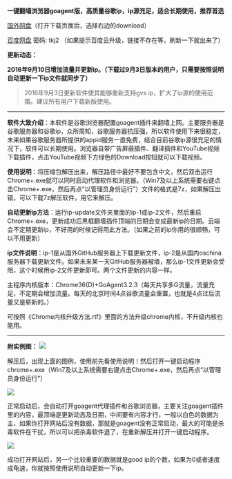 **一键翻墙浏览器goagent版，高质量谷歌ip，ip源充足，适合长期使用，推荐首选**

[国外网盘](https://mega.nz/#!l4wTUJoD!qtTgy4C8k1494qVOPo9vwCT1jWb98BMcCf5oj29WdMg)（打开下载页面后，选择右边的download）

[百度网盘](http://pan.baidu.com/s/1kUN6bLP) 密码: tkj2  （如果提示百度云升级，链接不存在等，刷新一下就出来了）


**更新动态：**

**2016年9月10日增加流量并更新ip。（下载过9月3日版本的用户，只需要按照说明自动更新一下ip文件就同步了）**

> 2016年9月3日更新软件使其能够重新支持gvs ip，扩大了ip源的使用范围。建议所有用户下载新版使用。



***


**软件大致介绍**：本软件是谷歌浏览器配置goagent插件来翻墙上网。主要服务器是谷歌服务器和谷歌ip，众所周知，谷歌服务器抗压强，所以软件使用下来很稳定，未来如果谷歌服务器所提供的appid服务一直免费，结合目前谷歌ip源很充足的情况下，软件可以长期使用。浏览器自带广告屏蔽插件、翻译插件和YouTube视频下载插件，点击YouTube视频下方绿色的Download按钮就可以下载视频。

**使用说明**：将压缩包解压出来，解压路径中最好不要包含中文，然后双击运行Chrome+.exe就可以同时启动代理软件和浏览器。（Win7及以上系统需要右键点击Chrome+.exe，然后再点“以管理员身份运行”）文件的格式是7z，如果解压出错，可以下载7z解压软件，用它来解压。

**自动更新ip方法**：运行ip-update文件夹里面的ip-1或ip-2文件，然后重启Chrome+.exe，更新成功后黑框翻墙插件顶端的日期会变成最新ip的日期。云端会不定期更新ip，不好用的时候记得用此方法。（如果之前的ip你用的很顺畅，可以不用更新）

**ip文件说明**：ip-1是从国外GitHub服务器上下载更新文件，ip-2是从国内oschina服务器下载更新文件。如果未来某一天GitHub服务器被墙，那么ip-1文件更新会受阻，这个时候用ip-2文件更新即可。两个文件更新的内容一样。

主程序内核版本：Chrome36(D)+GoAgent3.2.3（每天共享多G流量，流量充足，不定期会增加流量。每天的北京时间4点谷歌流量会重置，也就是4点过后流量又是崭新的。）

可按照《Chrome内核升级方法.rtf》里面的方法升级chrome内核，不升级内核也能用。


***


**附实例图：**
![](https://raw.githubusercontent.com/Alvin9999/pac2/master/goa%E4%BD%BF%E7%94%A8%E8%AF%B4%E6%98%8E1.png)

解压后，出现上面的图例，使用前先看使用说明！然后打开一键启动程序chrome+.exe（Win7及以上系统需要右键点击Chrome+.exe，然后再点“以管理员身份运行”）

![](https://raw.githubusercontent.com/Alvin9999/pac2/master/goa版使用说明2.png)

正常启动后，会自动打开goagent代理插件和谷歌浏览器，主要关注goagent插件里的内容，最顶端是更新动态及日期，中间要有内容才行，一般以白色的数据为主，如果你打开网站后没有数据，那就是goagent没有正常启动，最大的可能是杀毒软件在干扰，所以可以把杀毒软件退了，在重新解压并打开一键启动程序。

![](https://raw.githubusercontent.com/Alvin9999/pac2/master/goa版使用说明3.png)

成功打开网站后，另一个比较重要的数据就是good ip的个数，如果为0或者速度成龟速，你就按照使用说明自动更新一下ip。